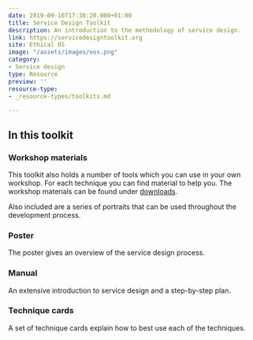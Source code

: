```yaml
---
date: 2019-09-16T17:30:20.000+01:00
title: Service Design Toolkit
description: An introduction to the methodology of service design.
link: https://servicedesigntoolkit.org
site: Ethical OS
image: "/assets/images/eos.png"
category:
- Service design
type: Resource
preview: ''
resource-type:
- _resource-types/toolkits.md

---
```

## In this toolkit

### Workshop materials

This toolkit also holds a number of tools which you can use in your own workshop. For each technique you can find material to help you. The workshop materials can be found under [downloads](https://servicedesigntoolkit.org/downloads.html).

Also included are a series of portraits that can be used throughout the development process.

### Poster

The poster gives an overview of the service design process.

### Manual

An extensive introduction to service design and a step-by-step plan.

### Technique cards

A set of technique cards explain how to best use each of the techniques.